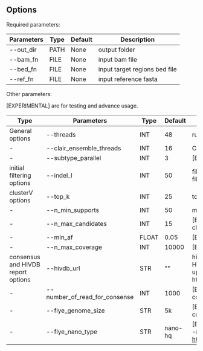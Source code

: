 
## Options

Required parameters:

| Parameters | Type | Default | Description                   |
|------------|------|---------|-------------------------------|
| --out_dir  | PATH | None    | output folder                 |
| --bam_fn   | FILE | None    | input bam file                |
| --bed_fn   | FILE | None    | input target regions bed file |
| --ref_fn   | FILE | None    | input reference fasta         |

Other parameters:

[EXPERIMENTAL] are for testing and advance usage.

| Type                               | Parameters                    | Type  | Default | Description                                                                                                                                                                                                              |
|------------------------------------|-------------------------------|-------|---------|--------------------------------------------------------------------------------------------------------------------------------------------------------------------------------------------------------------------------|
| General options                    | --threads                     | INT   | 48      | running threads, we recommend using 48 or above                                                                                                                                                                          |
| -                                  | --clair_ensemble_threads      | INT   | 16      | Clair-Ensemble threads, we recommend using 16                                                                                                                                                                            |
| -                                  | --subtype_parallel            | INT   | 3       | [EXPERIMENTAL] number of sutypes parallel run Clair                                                                                                                                                                      |
| initial filtering options          | --indel_l                     | INT   | 50      | filtering read with indel length > indel_l [50], set [0] to disable filtering                                                                                                                                            |
| clusterV options                   | --top_k                       | INT   | 25      | top k sutypes to output                                                                                                                                                                                                  |
| -                                  | --n_min_supports              | INT   | 50      | minimum read support for creating a subtype                                                                                                                                                                              |
| -                                  | --n_max_candidates            | INT   | 15      | [EXPERIMENTAL] number of selected candidates for clustering                                                                                                                                                              |
| -                                  | --min_af                      | FLOAT | 0.05    | [EXPERIMENTAL] minimum AF when cluastering                                                                                                                                                                               |
| -                                  | --n_max_coverage              | INT   | 10000   | [EXPERIMENTAL] max read for clustering                                                                                                                                                                                   |
| consensus and HIVDB report options | --hivdb_url                   | STR   | ""      | hivdb URL default query from the internet, for localizing the HIVDB, please check https://github.com/hivdb/sierra, and update this setting accordingly, e.g. using --hivdb_url http://localhost:8111/sierra/rest/graphql |
| -                                  | --number_of_read_for_consense | INT   | 1000    | [EXPERIMENTAL] number of original read for generating consense                                                                                                                                                           |
| -                                  | --flye_genome_size            | STR   | 5k      | [EXPERIMEANTAL], flye --genome-size for generating consensus, we recommand using 5k for HIV genome                                                                                                                       |
| -                                  | --flye_nano_type              | STR   | nano-hq | [EXPERIMEANTAL], flye option for different ont type, default --nano-hq, check https://github.com/fenderglass/Flye/blob/flye/docs/USAGE.md |
